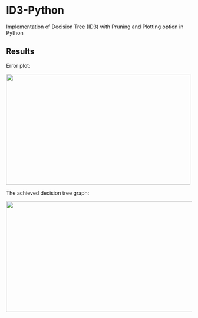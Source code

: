 # ID3-Python
Implementation of Decision Tree (ID3) with Pruning and Plotting option in Python

## Results

Error plot:

<img src="/errPlot.png" width="500" height="300">

The achieved decision tree graph:

<img src="/prunedTreeGraph.png" width="1200" height="300">

